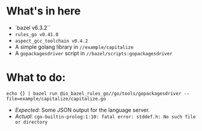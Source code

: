 # What's in here

- `bazel v6.3.2``
- `rules_go v0.41.0`
- `aspect_gcc_toolchain v0.4.2`
- A simple golang library in `//example/capitalize`
- A `gopackagesdriver` script in `//bazel/scripts:gopackagesdriver`

# What to do:

```
echo {} | bazel run @io_bazel_rules_go//go/tools/gopackagesdriver -- file=example/capitalize/capitalize.go
```

- *Expected*: Some JSON output for the language server.
- *Actual*: `cgo-builtin-prolog:1:10: fatal error: stddef.h: No such file or directory`